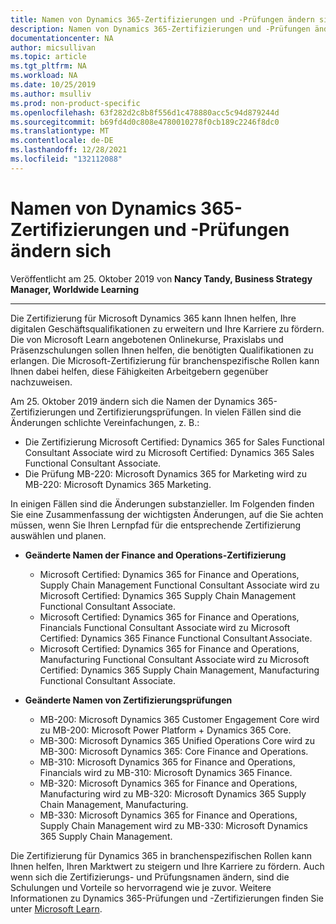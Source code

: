 ```yaml
---
title: Namen von Dynamics 365-Zertifizierungen und -Prüfungen ändern sich | Microsoft-Dokumentation
description: Namen von Dynamics 365-Zertifizierungen und -Prüfungen ändern sich
documentationcenter: NA
author: micsullivan
ms.topic: article
ms.tgt_pltfrm: NA
ms.workload: NA
ms.date: 10/25/2019
ms.author: msulliv
ms.prod: non-product-specific
ms.openlocfilehash: 63f282d2c8b8f556d1c478880acc5c94d879244d
ms.sourcegitcommit: b69fd4d0c808e4780010278f0cb189c2246f8dc0
ms.translationtype: MT
ms.contentlocale: de-DE
ms.lasthandoff: 12/28/2021
ms.locfileid: "132112088"
---
```

# <a name="dynamics-365-certification-and-exam-names-are-changing"></a>Namen von Dynamics 365-Zertifizierungen und -Prüfungen ändern sich

Veröffentlicht am 25. Oktober 2019 von **Nancy Tandy, Business Strategy Manager, Worldwide Learning**

___

Die Zertifizierung für Microsoft Dynamics 365 kann Ihnen helfen, Ihre digitalen Geschäftsqualifikationen zu erweitern und Ihre Karriere zu fördern. Die von Microsoft Learn angebotenen Onlinekurse, Praxislabs und Präsenzschulungen sollen Ihnen helfen, die benötigten Qualifikationen zu erlangen. Die Microsoft-Zertifizierung für branchenspezifische Rollen kann Ihnen dabei helfen, diese Fähigkeiten Arbeitgebern gegenüber nachzuweisen.

Am 25. Oktober 2019 ändern sich die Namen der Dynamics 365-Zertifizierungen und Zertifizierungsprüfungen. In vielen Fällen sind die Änderungen schlichte Vereinfachungen, z. B.:

- Die Zertifizierung Microsoft Certified: Dynamics 365 for Sales Functional Consultant Associate wird zu Microsoft Certified: Dynamics 365 Sales Functional Consultant Associate.
- Die Prüfung MB-220: Microsoft Dynamics 365 for Marketing wird zu MB-220: Microsoft Dynamics 365 Marketing.
 
In einigen Fällen sind die Änderungen substanzieller. Im Folgenden finden Sie eine Zusammenfassung der wichtigsten Änderungen, auf die Sie achten müssen, wenn Sie Ihren Lernpfad für die entsprechende Zertifizierung auswählen und planen.

- **Geänderte Namen der Finance and Operations-Zertifizierung**
  - Microsoft Certified: Dynamics 365 for Finance and Operations, Supply Chain Management Functional Consultant Associate wird zu Microsoft Certified: Dynamics 365 Supply Chain Management Functional Consultant Associate. 
  - Microsoft Certified: Dynamics 365 for Finance and Operations, Financials Functional Consultant Associate wird zu Microsoft Certified: Dynamics 365 Finance Functional Consultant Associate. 
  - Microsoft Certified: Dynamics 365 for Finance and Operations, Manufacturing Functional Consultant Associate wird zu Microsoft Certified: Dynamics 365 Supply Chain Management, Manufacturing Functional Consultant Associate.
  
- **Geänderte Namen von Zertifizierungsprüfungen**
  - MB-200: Microsoft Dynamics 365 Customer Engagement Core wird zu MB-200: Microsoft Power Platform + Dynamics 365 Core.  
  - MB-300: Microsoft Dynamics 365 Unified Operations Core wird zu MB-300: Microsoft Dynamics 365: Core Finance and Operations. 
  - MB-310: Microsoft Dynamics 365 for Finance and Operations, Financials wird zu MB-310: Microsoft Dynamics 365 Finance. 
  - MB-320: Microsoft Dynamics 365 for Finance and Operations, Manufacturing wird zu MB-320: Microsoft Dynamics 365 Supply Chain Management, Manufacturing. 
  - MB-330: Microsoft Dynamics 365 for Finance and Operations, Supply Chain Management wird zu MB-330: Microsoft Dynamics 365 Supply Chain Management. 

Die Zertifizierung für Dynamics 365 in branchenspezifischen Rollen kann Ihnen helfen, Ihren Marktwert zu steigern und Ihre Karriere zu fördern. Auch wenn sich die Zertifizierungs- und Prüfungsnamen ändern, sind die Schulungen und Vorteile so hervorragend wie je zuvor.   Weitere Informationen zu Dynamics 365-Prüfungen und -Zertifizierungen finden Sie unter [Microsoft Learn](https://docs.microsoft.com/learn/dynamics365/?WT.mc_id=BABlog4__landingpage_dynamics-blog-wwl). 


